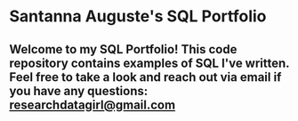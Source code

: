 #  Santanna Auguste's SQL Portfolio

## Welcome to my SQL Portfolio! This code repository contains examples of SQL I've written. Feel free to take a look and reach out via email if you have any questions: researchdatagirl@gmail.com



